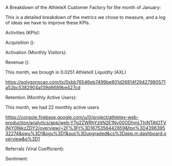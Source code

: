 A Breakdown of the AthleteX Customer Factory for the month of January: 

This is a detailed breakdown of the metrics we chose to measure, and a log of ideas we have to improve these KPIs.

Activities (KPIs):

Acquisition ():



Activation (Monthly Visitors):



Revenue (): 

This month, we brough in 0.0251 AthleteX Liquidity (AXL)

https://polygonscan.com/tx/0xbb76546eb7499be801d26814f29427980571a52bc5382904a139d6689be427cd

Retention (Monthly Active Users): 

This month, we had 22 monthly active users

https://console.firebase.google.com/u/0/project/athletex-web-production/analytics/app/web:YTg2ZWRhYzItN2E1Ny00ODhmLThiNTAtOTViNjY0NjkzZDY2/overview/~2F%3Ft%3D1675356442859&fpn%3D439639532274&swu%3D1&sgu%3D1&sus%3Dupgraded&cs%3Dapp.m.dashboard.overview&g%3D1


Referrals (Viral Coefficient):



Sentiment:
